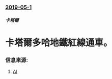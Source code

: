 ### [2019-05-1](/news/2019/05/1/index.md)

##### 卡塔爾
# 卡塔爾多哈地鐵紅線通車。 




### 信息来源:

1. [Al](https://www.aljazeera.com/news/2019/05/qatar-rolls-landmark-metro-public-190508104457971.html)
